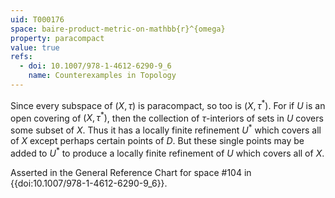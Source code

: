 ```yaml
---
uid: T000176
space: baire-product-metric-on-mathbb{r}^{omega}
property: paracompact
value: true
refs:
  - doi: 10.1007/978-1-4612-6290-9_6
    name: Counterexamples in Topology
---
```

Since every subspace of $(X, \tau)$ is paracompact, so too is $(X, \tau^{*})$. For if $U$ is an open covering of $(X, \tau^{*})$, then the collection of $\tau$-interiors of sets in $U$ covers some subset of $X$. Thus it has a locally finite refinement $U^{*}$ which covers all of $X$ except perhaps certain points of $D$. But these single points may be added to $U^{*}$ to produce a locally finite refinement of $U$ which covers all of $X$.

Asserted in the General Reference Chart for space #104 in
{{doi:10.1007/978-1-4612-6290-9_6}}.

